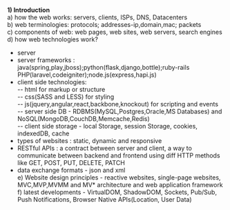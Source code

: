 **1) Introduction**  
a) how the web works: servers, clients, ISPs, DNS, Datacenters  
b) web terminologies: protocols; addresses-ip,domain,mac; packets  
c) components of web: web pages, web sites, web servers, search engines  
d) how web technologies work?  
- server   
- server frameworks : java(spring,play,jboss);python(flask,django,bottle);ruby-rails
  PHP(laravel,codeigniter);node.js(express,hapi.js)  
- client side technologies:  
  -- html for markup or structure  
  -- css(SASS and LESS) for styling   
  -- js(jquery,angular,react,backbone,knockout) for scripting and events  
  -- server side DB - RDBMS(MySQL,Postgres,Oracle,MS Databases) and NoSQL(MongoDB,CouchDB,Memcache,Redis)  
  -- client side storage - local Storage, session Storage, cookies, indexedDB, cache  
- types of websites : static, dynamic and responsive  
- RESTful APIs : a contract between server and client, a way to communicate between backend and frontend using diff 
HTTP methods like GET, POST, PUT, DELETE, PATCH
- data exchange formats - json and xml  
e) Website design principles - reactive websites, single-page websites, MVC,MVP,MVMM and MV* architecture and web application framework  
f) latest developments - VirtualDOM, ShadowDOM, Sockets, Pub/Sub, Push Notifications, Browser Native APIs(Location, User Data)